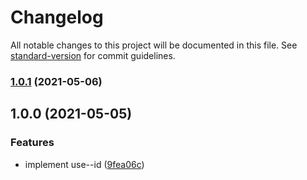 # Changelog

All notable changes to this project will be documented in this file. See [standard-version](https://github.com/conventional-changelog/standard-version) for commit guidelines.

### [1.0.1](https://github.com/brunoscopelliti/use-id/compare/v1.0.0...v1.0.1) (2021-05-06)

## 1.0.0 (2021-05-05)


### Features

* implement use--id ([9fea06c](https://github.com/brunoscopelliti/use-id/commits/9fea06c70db650f12fdcd1b72c27a0a0fc7f7c09))
